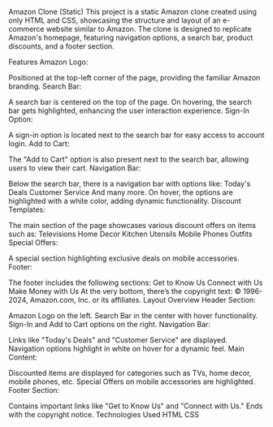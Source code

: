 Amazon Clone (Static)
This project is a static Amazon clone created using only HTML and CSS, showcasing the structure and layout of an e-commerce website similar to Amazon. The clone is designed to replicate Amazon's homepage, featuring navigation options, a search bar, product discounts, and a footer section.

Features
Amazon Logo:

Positioned at the top-left corner of the page, providing the familiar Amazon branding.
Search Bar:

A search bar is centered on the top of the page.
On hovering, the search bar gets highlighted, enhancing the user interaction experience.
Sign-In Option:

A sign-in option is located next to the search bar for easy access to account login.
Add to Cart:

The "Add to Cart" option is also present next to the search bar, allowing users to view their cart.
Navigation Bar:

Below the search bar, there is a navigation bar with options like:
Today's Deals
Customer Service
And many more.
On hover, the options are highlighted with a white color, adding dynamic functionality.
Discount Templates:

The main section of the page showcases various discount offers on items such as:
Televisions
Home Decor
Kitchen Utensils
Mobile Phones
Outfits
Special Offers:

A special section highlighting exclusive deals on mobile accessories.
Footer:

The footer includes the following sections:
Get to Know Us
Connect with Us
Make Money with Us
At the very bottom, there’s the copyright text:
© 1996-2024, Amazon.com, Inc. or its affiliates.
Layout Overview
Header Section:

Amazon Logo on the left.
Search Bar in the center with hover functionality.
Sign-In and Add to Cart options on the right.
Navigation Bar:

Links like "Today's Deals" and "Customer Service" are displayed.
Navigation options highlight in white on hover for a dynamic feel.
Main Content:

Discounted items are displayed for categories such as TVs, home decor, mobile phones, etc.
Special Offers on mobile accessories are highlighted.
Footer Section:

Contains important links like "Get to Know Us" and "Connect with Us."
Ends with the copyright notice.
Technologies Used
HTML
CSS

